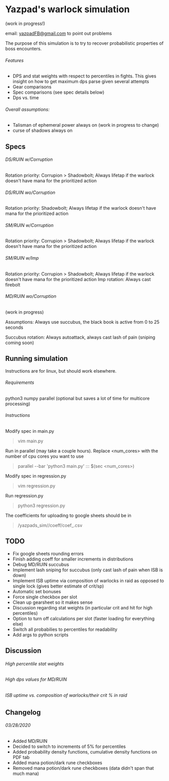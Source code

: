 # Yazpad's warlock simulation

(work in progress!)

email: yazpadFB@gmail.com to point out problems

The purpose of this simulation is to try to recover probabilistic properties of boss encounters.  

###### Features
* DPS and stat weights with respect to percentiles in fights.  This gives insight on how to get maximum dps
parse given several attempts
* Gear comparisons
* Spec comparisons (see spec details below)
* Dps vs. time



###### Overall assumptions: 
* Talisman of ephemeral power always on (work in progress to change)
* curse of shadows always on


## Specs

###### DS/RUIN w/Corruption
Rotation priority: Corrupion > Shadowbolt; Always lifetap if the warlock doesn't have mana for the prioritized action 

###### DS/RUIN wo/Corruption
Rotation priority: Shadowbolt; Always lifetap if the warlock doesn't have mana for the prioritized action 

###### SM/RUIN w/Corruption
Rotation priority: Corrupion > Shadowbolt; Always lifetap if the warlock doesn't have mana for the prioritized action 

###### SM/RUIN w/Imp
Rotation priority: Corrupion > Shadowbolt; Always lifetap if the warlock doesn't have mana for the prioritized action 
Imp rotation:  Always cast firebolt

###### MD/RUIN wo/Corruption
(work in progress)

Assumptions:  Always use succubus, the black book is active from 0 to 25 seconds

Succubus rotation: Always autoattack, always cast lash of pain (sniping coming soon)

## Running simulation

Instructions are for linux, but should work elsewhere.

###### Requirements
python3
numpy
parallel (optional but saves a lot of time for multicore processing)

###### Instructions

Modify spec in main.py
>vim main.py

Run in parallel (may take a couple hours).  Replace <num_cores> with the number of cpu cores you want to use
>parallel --bar 'python3 main.py' ::: $(sec <num_cores>)

Modify spec in regression.py
>vim regression.py

Run regression.py
>python3 regression.py

The coefficients for uploading to google sheets should be in 
>/yazpads_sim/<spec>/coeff/coef_.csv
  
## TODO
* Fix google sheets rounding errors
* Finish adding coeff for smaller increments in distributions
* Debug MD/RUIN succubus
* Implement lash sniping for succubus (only cast lash of pain when ISB is down)
* Implement ISB uptime via composition of warlocks in raid as opposed to single lock (gives better estimate of crit/sp)
* Automatic set bonuses
* Force single checkbox per slot
* Clean up gearsheet so it makes sense
* Discussion regarding stat weights (in particular crit and hit for high percentiles)
* Option to turn off calculations per slot (faster loading for everything else)
* Switch all probabilies to percentiles for readability
* Add args to python scripts

## Discussion

###### High percentile stat weights

###### High dps values for MD/RUIN

###### ISB uptime vs. composition of warlocks/their crit % in raid

## Changelog 
###### 03/28/2020
  * Added MD/RUIN
  * Decided to switch to increments of 5% for percentiles
  * Added probability density functions, cumulative density functions on PDF tab
  * Added mana potion/dark rune checkboxes
  * Removed mana potion/dark rune checkboxes (data didn't span that much mana)
